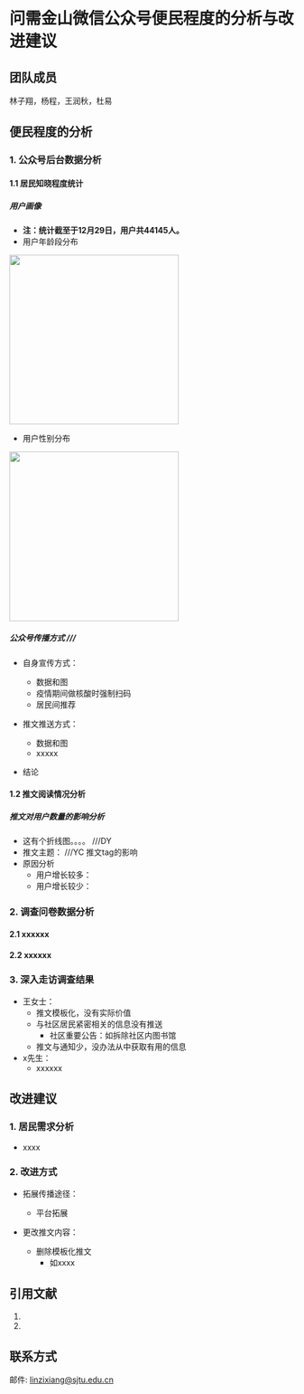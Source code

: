 # 问需金山微信公众号便民程度的分析与改进建议
## 团队成员
林子翔，杨程，王润秋，杜易

## 便民程度的分析

### 1. 公众号后台数据分析
#### 1.1 居民知晓程度统计
##### 用户画像
- **注：统计截至于12月29日，用户共44145人。**
- 用户年龄段分布

<img src="https://i.postimg.cc/v80H7Wjp/User-Age-Distribution.png" width="300px">


- 用户性别分布

<img src="https://i.postimg.cc/cHXZmSDQ/User-Gender-Distribution.png" width="300px">

##### 公众号传播方式    ///
- 自身宣传方式：
  - 数据和图
  - 疫情期间做核酸时强制扫码
  - 居民间推荐

- 推文推送方式：
  - 数据和图
  - xxxxx

- 结论

#### 1.2 推文阅读情况分析

##### 推文对用户数量的影响分析  
- 这有个折线图。。。。 ///DY
- 推文主题：       ///YC
推文tag的影响
- 原因分析
  - 用户增长较多：
  - 用户增长较少：




### 2. 调查问卷数据分析
#### 2.1 xxxxxx
#### 2.2 xxxxxx

### 3. 深入走访调查结果
- 王女士：
	- 推文模板化，没有实际价值
	- 与社区居民紧密相关的信息没有推送
		- 社区重要公告：如拆除社区内图书馆
	- 推文与通知少，没办法从中获取有用的信息
- x先生：
	- xxxxxx

## 改进建议

### 1. 居民需求分析
- xxxx



### 2. 改进方式
- 拓展传播途径：
  - 平台拓展

- 更改推文内容：
	- 删除模板化推文
		- 如xxxx

## 引用文献
  1. 
  2. 


## 联系方式
邮件: linzixiang@sjtu.edu.cn
